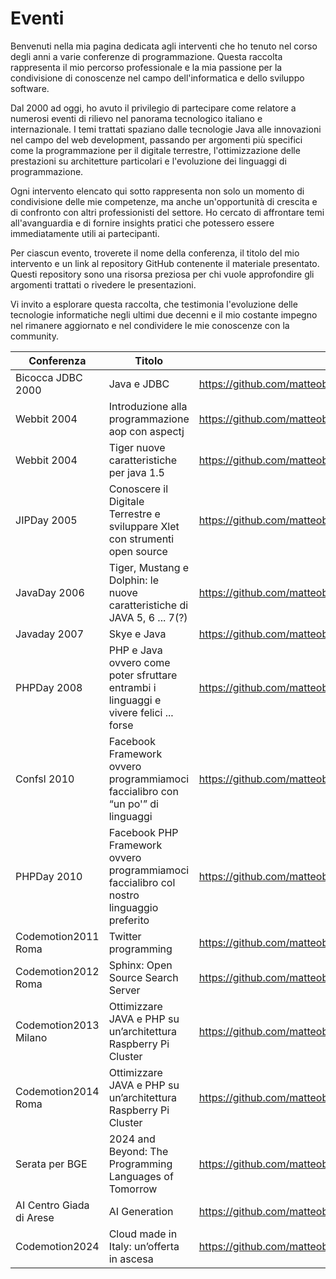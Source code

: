 # Eventi

Benvenuti nella mia pagina dedicata agli interventi che ho tenuto nel corso degli anni a varie conferenze di programmazione. Questa raccolta rappresenta il mio percorso professionale e la mia passione per la condivisione di conoscenze nel campo dell'informatica e dello sviluppo software.

Dal 2000 ad oggi, ho avuto il privilegio di partecipare come relatore a numerosi eventi di rilievo nel panorama tecnologico italiano e internazionale. I temi trattati spaziano dalle tecnologie Java alle innovazioni nel campo del web development, passando per argomenti più specifici come la programmazione per il digitale terrestre, l'ottimizzazione delle prestazioni su architetture particolari e l'evoluzione dei linguaggi di programmazione.

Ogni intervento elencato qui sotto rappresenta non solo un momento di condivisione delle mie competenze, ma anche un'opportunità di crescita e di confronto con altri professionisti del settore. Ho cercato di affrontare temi all'avanguardia e di fornire insights pratici che potessero essere immediatamente utili ai partecipanti.

Per ciascun evento, troverete il nome della conferenza, il titolo del mio intervento e un link al repository GitHub contenente il materiale presentato. Questi repository sono una risorsa preziosa per chi vuole approfondire gli argomenti trattati o rivedere le presentazioni.

Vi invito a esplorare questa raccolta, che testimonia l'evoluzione delle tecnologie informatiche negli ultimi due decenni e il mio costante impegno nel rimanere aggiornato e nel condividere le mie conoscenze con la community.

| Conferenza | Titolo | Repository |
|-----------------|-------------|-------------|
| Bicocca JDBC 2000 | Java e JDBC | https://github.com/matteobaccan/BicoccaJDBC2000 |
| Webbit 2004 | Introduzione alla programmazione aop con aspectj | https://github.com/matteobaccan/Webbit04 |
| Webbit 2004 | Tiger nuove caratteristiche per java 1.5 | https://github.com/matteobaccan/Webbit04 |
| JIPDay 2005 | Conoscere il Digitale Terrestre e sviluppare Xlet con strumenti open source | https://github.com/matteobaccan/JIPDay2005 |
| JavaDay 2006 | Tiger, Mustang e Dolphin: le nuove caratteristiche di JAVA 5, 6 ... 7(?) | https://github.com/matteobaccan/Javaday2006 |
| Javaday 2007 | Skye e Java | https://github.com/matteobaccan/Javaday2007 |
| PHPDay 2008 | PHP e Java ovvero come poter sfruttare entrambi i linguaggi e vivere felici ... forse | https://github.com/matteobaccan/PHPDay2008 |
| Confsl 2010 | Facebook Framework ovvero programmiamoci faccialibro con “un po'” di linguaggi | https://github.com/matteobaccan/Confsl2010 |
| PHPDay 2010 | Facebook PHP Framework ovvero programmiamoci faccialibro col nostro linguaggio preferito | https://github.com/matteobaccan/PHPDay2010 |
| Codemotion2011 Roma | Twitter programming | https://github.com/matteobaccan/Codemotion2011 |
| Codemotion2012 Roma | Sphinx: Open Source Search Server  | https://github.com/matteobaccan/Codemotion2012 |
| Codemotion2013 Milano | Ottimizzare JAVA e PHP su un’architettura Raspberry Pi Cluster  | https://github.com/matteobaccan/Codemotion2013 |
| Codemotion2014 Roma | Ottimizzare JAVA e PHP su un’architettura Raspberry Pi Cluster  | https://github.com/matteobaccan/Codemotion2014 |
| Serata per BGE | 2024 and Beyond: The Programming Languages of Tomorrow | https://github.com/matteobaccan/ProgrammingLanguagesOfTomorrow |
| AI Centro Giada di Arese | AI Generation | https://github.com/matteobaccan/AIGeneration |
| Codemotion2024 | Cloud made in Italy: un’offerta in ascesa | https://github.com/matteobaccan/Codemotion2024 |
